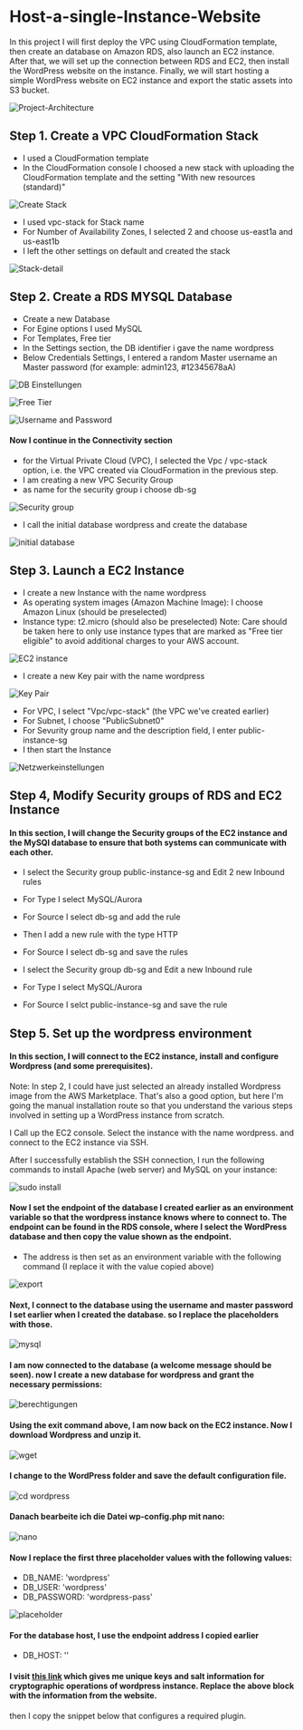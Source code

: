 # Host-a-single-Instance-Website

In this project I will first deploy the VPC using CloudFormation template, then create an database on Amazon RDS, also launch an EC2 instance. After that, we will set up the connection between RDS and EC2, then install the WordPress website on the instance. Finally, we will start hosting a simple WordPress website on EC2 instance and export the static assets into S3 bucket.



![Project-Architecture](https://user-images.githubusercontent.com/122367884/212283346-7e4536e5-a0ea-4e35-bd4b-b7e0a3226049.jpeg)

## Step 1. Create a VPC CloudFormation Stack

* I used a CloudFormation template
* In the CloudFormation console I choosed a new stack with uploading the CloudFormation template and the setting "With new resources (standard)" 

![Create Stack](https://user-images.githubusercontent.com/122367884/212288089-d29c9527-2f67-4da6-95bc-87998b2e92ab.jpg)

* I used vpc-stack for Stack name
* For Number of Availability Zones, I selected 2 and choose us-east1a and us-east1b
* I left the other settings on default and created the stack

![Stack-detail](https://user-images.githubusercontent.com/122367884/212289465-99a92050-1d26-4e19-8e7a-290e61fe65a9.jpg)

## Step 2. Create a RDS MYSQL Database

* Create a new Database
* For Egine options I used MySQL
* For Templates, Free tier
* In the Settings section, the DB identifier i gave the name wordpress
* Below Credentials Settings, I entered a random Master username an Master password (for example: admin123, #12345678aA)

![DB Einstellungen](https://user-images.githubusercontent.com/122367884/212841212-7d9a758e-fd57-4486-a65e-7ed333f097d0.jpg)

![Free Tier](https://user-images.githubusercontent.com/122367884/212841486-fd0175d8-ab2b-4d67-a0a2-2ce1f7499011.jpg)

![Username and Password](https://user-images.githubusercontent.com/122367884/212841632-7cb85c35-ad6b-49b4-8cc8-ff9a50fee9da.jpg)

#### Now I continue in the Connectivity section

* for the Virtual Private Cloud (VPC), I selected the Vpc / vpc-stack option, i.e. the VPC created via CloudFormation in the previous step.
* I am creating a new VPC Security Group
* as name for the security group i choose db-sg

![Security group](https://user-images.githubusercontent.com/122367884/212842764-10aab38c-a79c-4f77-8eb6-6057fa2db87d.jpg)

* I call the initial database wordpress and create the database

![initial database](https://user-images.githubusercontent.com/122367884/212843231-a6dc9f46-5154-4ab9-8b7c-854dad099ac8.jpg)

## Step 3. Launch a EC2 Instance

* I create a new Instance with the name wordpress
* As operating system images (Amazon Machine Image): I choose Amazon Linux (should be preselected)
* Instance type: t2.micro (should also be preselected) Note: Care should be taken here to only use instance types that are marked as "Free tier eligible"   to avoid additional charges to your AWS account.

![EC2 instance](https://user-images.githubusercontent.com/122367884/212844900-a665550f-c551-48db-9086-b02771f5a3dc.jpg)

* I create a new Key pair with the name wordpress

![Key Pair](https://user-images.githubusercontent.com/122367884/212848701-5e974f02-5ef0-49c6-bc92-50709526d58c.jpg)

* For VPC, I select "Vpc/vpc-stack" (the VPC we've created earlier)
* For Subnet, I choose "PublicSubnet0"
* For Sevurity group name and the description field, I enter public-instance-sg
* I then start the Instance

![Netzwerkeinstellungen](https://user-images.githubusercontent.com/122367884/212850354-3d7201bf-ac36-4637-b07f-c9dc845bf073.jpg)

## Step 4, Modify Security groups of RDS and EC2 Instance

#### In this section, I will change the Security groups of the EC2 instance and the MySQl database to ensure that both systems can communicate with each      other.

* I select the Security group public-instance-sg and Edit 2 new Inbound rules
* For Type I select MySQL/Aurora
* For Source I select db-sg and add the rule
* Then I add a new rule with the type HTTP 
* For Source I select db-sg and save the rules

* I select the Security group db-sg and Edit a new Inbound rule
* For Type I select MySQL/Aurora
* For Source I selct public-instance-sg and save the rule

## Step 5. Set up the wordpress environment

#### In this section, I will connect to the EC2 instance, install and configure Wordpress (and some prerequisites).

Note: In step 2, I could have just selected an already installed Wordpress image from the AWS Marketplace. That's also a good option, but here I'm going the manual installation route so that you understand the various steps involved in setting up a WordPress instance from scratch.

I Call up the EC2 console.
Select the instance with the name wordpress.
and connect to the EC2 instance via SSH.

After I successfully establish the SSH connection, I run the following commands to install Apache (web server) and MySQL on your instance:

![sudo install](https://user-images.githubusercontent.com/122367884/212864991-d331fc11-0e4d-4125-8cef-6121e7dc7827.jpg)

#### Now I set the endpoint of the database I created earlier as an environment variable so that the wordpress instance knows  where to connect to. The      endpoint can be found in the RDS console, where I select the WordPress database and then copy the value shown as the endpoint.

* The address is then set as an environment variable with the following command (I replace it with the value copied above)

![export](https://user-images.githubusercontent.com/122367884/212867297-87bc8970-62c6-4aa4-91a8-63f12604145b.jpg)

#### Next, I connect to the database using the username and master password I set earlier when I created the database. so I replace the placeholders with those.

![mysql](https://user-images.githubusercontent.com/122367884/212867833-8b2d1e9c-9e38-4e67-afba-7e4a0282f390.jpg)

#### I am now connected to the database (a welcome message should be seen). now I create a new database for wordpress and grant the necessary permissions: 

![berechtigungen](https://user-images.githubusercontent.com/122367884/212868414-8be1ae3b-dcf3-49d2-918c-5b42c6fa8d86.jpg)

#### Using the exit command above, I am now back on the EC2 instance. Now I download Wordpress and unzip it.

![wget](https://user-images.githubusercontent.com/122367884/212868755-8ad09076-d385-4541-b562-d453e5f0c185.jpg)

#### I change to the WordPress folder and save the default configuration file.

![cd wordpress](https://user-images.githubusercontent.com/122367884/212869100-5fd043fb-65a1-4c12-9f15-505a5f94db51.jpg)

#### Danach bearbeite ich die Datei wp-config.php mit nano:

![nano](https://user-images.githubusercontent.com/122367884/212869316-7c496bfd-b1cd-4fee-b91e-2c1e2c029e4a.jpg)

#### Now I replace the first three placeholder values with the following values:

* DB_NAME: 'wordpress'
* DB_USER: 'wordpress'
* DB_PASSWORD: 'wordpress-pass'

![placeholder](https://user-images.githubusercontent.com/122367884/212870001-a89aa13a-4bd7-4727-8750-d8464e4d644b.jpg)

#### For the database host, I use the endpoint address I copied earlier

* DB_HOST: '<replace-me>'
  
#### I visit [this link](https://api.wordpress.org/secret-key/1.1/salt/) which gives me unique keys and salt information for cryptographic operations of wordpress instance. Replace the above block with the information from the website.
then I copy the snippet below that configures a required plugin.
